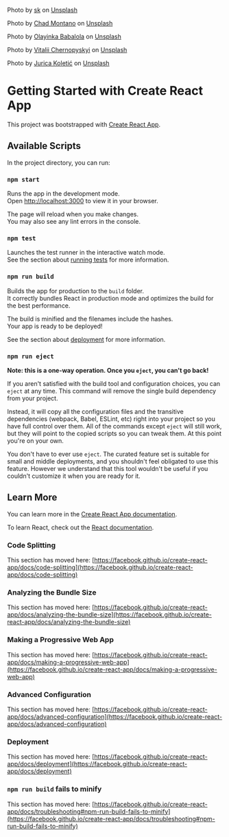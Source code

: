 <!-- ATTRIBUTE TO PHOTO I USE -->

Photo by <a href="https://unsplash.com/@rollelflex_graphy726?utm_source=unsplash&utm_medium=referral&utm_content=creditCopyText">sk</a> on <a href="https://unsplash.com/s/photos/Burger?utm_source=unsplash&utm_medium=referral&utm_content=creditCopyText">Unsplash</a>

Photo by <a href="https://unsplash.com/@briewilly?utm_source=unsplash&utm_medium=referral&utm_content=creditCopyText">Chad Montano</a> on <a href="https://unsplash.com/photos/M0lUxgLnlfk?utm_source=unsplash&utm_medium=referral&utm_content=creditCopyText">Unsplash</a>

Photo by <a href="https://unsplash.com/@islandsandsunsets?utm_source=unsplash&utm_medium=referral&utm_content=creditCopyText">Olayinka Babalola</a> on <a href="https://unsplash.com/s/photos/pasta?utm_source=unsplash&utm_medium=referral&utm_content=creditCopyText">Unsplash</a>

Photo by <a href="https://unsplash.com/@v_uk_europe?utm_source=unsplash&utm_medium=referral&utm_content=creditCopyText">Vitalii Chernopyskyi</a> on <a href="https://unsplash.com/images/food/pizza?utm_source=unsplash&utm_medium=referral&utm_content=creditCopyText">Unsplash</a>

Photo by <a href="https://unsplash.com/@juricakoletic?utm_source=unsplash&utm_medium=referral&utm_content=creditCopyText">Jurica Koletić</a> on <a href="https://unsplash.com/images/people?utm_source=unsplash&utm_medium=referral&utm_content=creditCopyText">Unsplash</a>
  

# Getting Started with Create React App

This project was bootstrapped with [Create React App](https://github.com/facebook/create-react-app).

## Available Scripts

In the project directory, you can run:

### `npm start`

Runs the app in the development mode.\
Open [http://localhost:3000](http://localhost:3000) to view it in your browser.

The page will reload when you make changes.\
You may also see any lint errors in the console.

### `npm test`

Launches the test runner in the interactive watch mode.\
See the section about [running tests](https://facebook.github.io/create-react-app/docs/running-tests) for more information.

### `npm run build`

Builds the app for production to the `build` folder.\
It correctly bundles React in production mode and optimizes the build for the best performance.

The build is minified and the filenames include the hashes.\
Your app is ready to be deployed!

See the section about [deployment](https://facebook.github.io/create-react-app/docs/deployment) for more information.

### `npm run eject`

**Note: this is a one-way operation. Once you `eject`, you can't go back!**

If you aren't satisfied with the build tool and configuration choices, you can `eject` at any time. This command will remove the single build dependency from your project.

Instead, it will copy all the configuration files and the transitive dependencies (webpack, Babel, ESLint, etc) right into your project so you have full control over them. All of the commands except `eject` will still work, but they will point to the copied scripts so you can tweak them. At this point you're on your own.

You don't have to ever use `eject`. The curated feature set is suitable for small and middle deployments, and you shouldn't feel obligated to use this feature. However we understand that this tool wouldn't be useful if you couldn't customize it when you are ready for it.

## Learn More

You can learn more in the [Create React App documentation](https://facebook.github.io/create-react-app/docs/getting-started).

To learn React, check out the [React documentation](https://reactjs.org/).

### Code Splitting

This section has moved here: [https://facebook.github.io/create-react-app/docs/code-splitting](https://facebook.github.io/create-react-app/docs/code-splitting)

### Analyzing the Bundle Size

This section has moved here: [https://facebook.github.io/create-react-app/docs/analyzing-the-bundle-size](https://facebook.github.io/create-react-app/docs/analyzing-the-bundle-size)

### Making a Progressive Web App

This section has moved here: [https://facebook.github.io/create-react-app/docs/making-a-progressive-web-app](https://facebook.github.io/create-react-app/docs/making-a-progressive-web-app)

### Advanced Configuration

This section has moved here: [https://facebook.github.io/create-react-app/docs/advanced-configuration](https://facebook.github.io/create-react-app/docs/advanced-configuration)

### Deployment

This section has moved here: [https://facebook.github.io/create-react-app/docs/deployment](https://facebook.github.io/create-react-app/docs/deployment)

### `npm run build` fails to minify

This section has moved here: [https://facebook.github.io/create-react-app/docs/troubleshooting#npm-run-build-fails-to-minify](https://facebook.github.io/create-react-app/docs/troubleshooting#npm-run-build-fails-to-minify)
